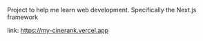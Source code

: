 Project to help me learn web development. Specifically the Next.js framework

link: https://my-cinerank.vercel.app
